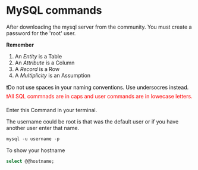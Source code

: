# MySQL commands

After downloading the mysql server from the community. You must create a password for the 'root' user. 

**Remember**
1. An *Entity* is a Table
2. An *Attribute* is a Column
3. A *Record* is a Row
4. A *Multiplicity* is an Assumption

<font color="000000">❗️Do not use spaces in your naming conventions. Use undersocres instead.</font>
<font color="red">❗️All SQL commnads are in caps and user commands are in lowecase letters.</font>

Enter this Command in your terminal. 

The username could be root is that was the default user or if you have another user enter that name. 


```sql
mysql -u username -p
```

To show your hostname 

```sql
select @@hostname;
```
